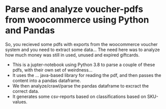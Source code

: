 # Parse and analyze voucher-pdfs from woocommerce using Python and Pandas
So, you recieved some pdfs with exports from the woocommerce voucher system and you need to extract some data...
The need here was to analyze how much money was still in used, unused and expired giftcards.

- This is a jupter-notebook using Python 3.8 to parse a couple of these pdfs, with their own set of weirdness...
- It uses the ... java-based library for reading the pdf, and then passes the content into a pandas dataframe.
- We then analyze/crawl/parse the pandas dataframe to excract the correct data. 
- It generates some csv-reports based on classifications based on SKU-values.
